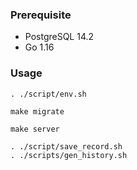 ### Prerequisite
- PostgreSQL 14.2
- Go 1.16

### Usage
```
. ./script/env.sh

make migrate

make server

. ./script/save_record.sh
. ./scripts/gen_history.sh
```
